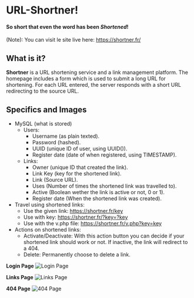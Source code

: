 # URL-Shortner!
#### So short that even the word has been *Shortened*!
(Note): You can visit le site live here: https://shortner.fr/

## What is it?
**Shortner** is a URL shortening service and a link management platform. The homepage includes a form which is used to submit a long URL for shortening. For each URL entered, the server  responds with a short URL redirecting to the source URL.

## Specifics and Images

 - MySQL (what is stored)
	 - Users:
		 - Username (as plain texted).
		 - Password (hashed).
		 - UUID (unique ID of user, using UUID()).
		 - Register date (date of when registered, using TIMESTAMP).
	 - Links:
		 - Owner (unique ID that created the link).
		 - Link Key (key for the shortened link).
		 - Link (Source URL).
		 - Uses (Number of times the shortened link was travelled to).
		 - Active (Boolean wether the link is active or not, 0 or 1).
		 - Register date (When the shortened link was created).
 - Travel using shortened links:
	 - Use the given link: https://shortner.fr/key
	 - Use with key: https://shortner.fr/?key=?key
	 - Use with the v.php file: https://shortner.fr/v.php?key=key
 - Actions on shortened links:
	 - Activate/Deactivate: With this action button you can decide if your shortened link should work or not. If inactive, the link will redirect to a 404.
	 - Delete: Permanently choose to delete a link.
  

**Login Page**
![Login Page](https://i.imgur.com/30oRWXp.png)

**Links Page**
	![Links Page](https://i.imgur.com/HGk6nGo.png)

**404 Page**
![404 Page](https://i.imgur.com/ItZXYcR.png)
